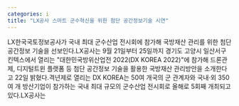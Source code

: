```yaml
---
categories: i
title: "LX공사 스마트 군수혁신을 위한 첨단 공간정보기술 시연"
---
```

LX한국국토정보공사가 국내 최대 군수산업 전시회에 참가해 국방재산 관리를 위한 첨단 공간정보 기술을 선보인다.LX공사는 9월 21일부터 25일까지 경기도 고양시 일산서구 킨텍스에서 열리는 "대한민국방위산업전 2022(DX KOREA 2022)"에 참가해 드론관제, 디지털트윈 플랫폼 등 첨단 공간정보 기술을 활용한 국방재산 관리방안을 소개한다고 22일 밝혔다.격년제로 열리는 DX KOREA는 50여 개국의 군 관계자와 국내·외 350여 개 방산기업이 참가하는 국내 최대 규모의 군수산업 전시회로 올해로 5회째 개최되고 있다.LX공사는